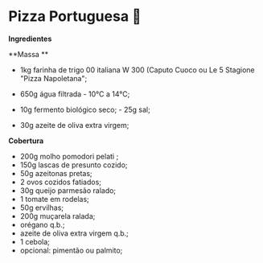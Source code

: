 # Pizza Portuguesa :pizza:

**Ingredientes**

**Massa **

- 1kg farinha de trigo 00 italiana W 300  (Caputo Cuoco ou Le 5 Stagione "Pizza Napoletana"; 

- 650g água filtrada - 10°C a 14°C;

- 10g fermento biológico seco; - 25g sal; 

- 30g azeite de oliva extra virgem;

  

**Cobertura**

- 200g molho pomodori pelati ;
-  150g lascas de presunto cozido; 
-  50g azeitonas pretas; 
-  2 ovos cozidos fatiados; 
-  30g queijo parmesão ralado; 
-  1 tomate em rodelas; 
-  50g ervilhas; 
-  200g muçarela ralada; 
-  orégano q.b.; 
-  azeite de oliva extra virgem q.b.; 
-  1 cebola; 
-  opcional: pimentão ou palmito;

